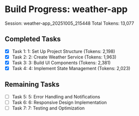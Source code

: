 # Build Progress: weather-app
Session: weather-app_20251005_215448
Total Tokens: 13,077

## Completed Tasks
- [x] Task 1: 1: Set Up Project Structure (Tokens: 2,198)
- [x] Task 2: 2: Create Weather Service (Tokens: 1,963)
- [x] Task 3: 3: Build UI Components (Tokens: 2,381)
- [x] Task 4: 4: Implement State Management (Tokens: 2,023)

## Remaining Tasks
- [ ] Task 5: 5: Error Handling and Notifications
- [ ] Task 6: 6: Responsive Design Implementation
- [ ] Task 7: 7: Testing and Optimization
